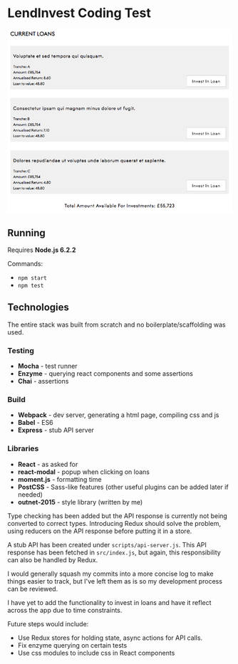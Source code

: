 LendInvest Coding Test
======================

![LendInvest Dashboard](resources/Screen%20Shot%202017-03-20%20at%2002.18.28.png)

## Running
Requires **Node.js 6.2.2**

Commands:
- `npm start`
- `npm test`

## Technologies

The entire stack was built from scratch and no boilerplate/scaffolding was used.

### Testing
- **Mocha** - test runner
- **Enzyme** - querying react components and some assertions
- **Chai** - assertions

### Build
- **Webpack** - dev server, generating a html page, compiling css and js
- **Babel** - ES6
- **Express** - stub API server

### Libraries
- **React** - as asked for
- **react-modal** - popup when clicking on loans
- **moment.js** - formatting time
- **PostCSS** - Sass-like features (other useful plugins can be added later if needed)
- **outnet-2015** - style library (written by me)

Type checking has been added but the API response is currently not being converted to correct types.
Introducing Redux should solve the problem, using reducers on the API response before putting it in a store.

A stub API has been created under `scripts/api-server.js`. This API response has been fetched in `src/index.js`, but again, this responsibility can also be handled by Redux.

I would generally squash my commits into a more concise log to make things easier to track, but I've left them as is so my development process can be reviewed.

I have yet to add the functionality to invest in loans and have it reflect across the app due to time constraints.

Future steps would include:
- Use Redux stores for holding state, async actions for API calls.
- Fix enzyme querying on certain tests
- Use css modules to include css in React components
